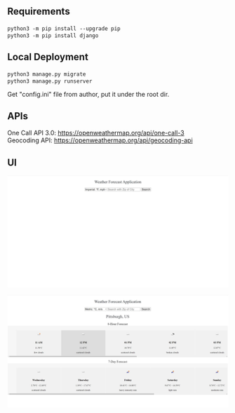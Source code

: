 ## Requirements
```
python3 -m pip install --upgrade pip
python3 -m pip install django
```

## Local Deployment
```
python3 manage.py migrate
python3 manage.py runserver
```
Get "config.ini" file from author, put it under the root dir. 

## APIs
One Call API 3.0: https://openweathermap.org/api/one-call-3  
Geocoding API: https://openweathermap.org/api/geocoding-api

## UI
![start page](imgs/start_page.JPG)

![search page](imgs/search_page.JPG)